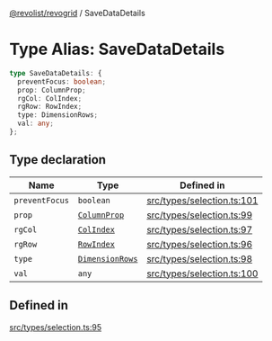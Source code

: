 [@revolist/revogrid](README.md) / SaveDataDetails

# Type Alias: SaveDataDetails

```ts
type SaveDataDetails: {
  preventFocus: boolean;
  prop: ColumnProp;
  rgCol: ColIndex;
  rgRow: RowIndex;
  type: DimensionRows;
  val: any;
};
```

## Type declaration

| Name | Type | Defined in |
| ------ | ------ | ------ |
| `preventFocus` | `boolean` | [src/types/selection.ts:101](https://github.com/revolist/revogrid/blob/13683f406d4444f1320602b1f5f5b66b213da3f8/src/types/selection.ts#L101) |
| `prop` | [`ColumnProp`](TypeAlias.ColumnProp.md) | [src/types/selection.ts:99](https://github.com/revolist/revogrid/blob/13683f406d4444f1320602b1f5f5b66b213da3f8/src/types/selection.ts#L99) |
| `rgCol` | [`ColIndex`](TypeAlias.ColIndex.md) | [src/types/selection.ts:97](https://github.com/revolist/revogrid/blob/13683f406d4444f1320602b1f5f5b66b213da3f8/src/types/selection.ts#L97) |
| `rgRow` | [`RowIndex`](TypeAlias.RowIndex.md) | [src/types/selection.ts:96](https://github.com/revolist/revogrid/blob/13683f406d4444f1320602b1f5f5b66b213da3f8/src/types/selection.ts#L96) |
| `type` | [`DimensionRows`](TypeAlias.DimensionRows.md) | [src/types/selection.ts:98](https://github.com/revolist/revogrid/blob/13683f406d4444f1320602b1f5f5b66b213da3f8/src/types/selection.ts#L98) |
| `val` | `any` | [src/types/selection.ts:100](https://github.com/revolist/revogrid/blob/13683f406d4444f1320602b1f5f5b66b213da3f8/src/types/selection.ts#L100) |

## Defined in

[src/types/selection.ts:95](https://github.com/revolist/revogrid/blob/13683f406d4444f1320602b1f5f5b66b213da3f8/src/types/selection.ts#L95)
